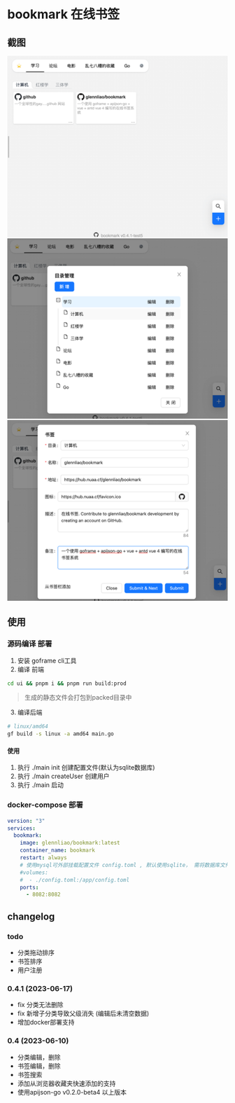 # bookmark 在线书签


## 截图
![](./screenshot/bookmark1.png)
![](./screenshot/bookmark2.png)
![](./screenshot/bookmark3.png)

## 使用
### 源码编译 部署
1. 安装 goframe cli工具
2. 编译 前端 
```bash
cd ui && pnpm i && pnpm run build:prod
```
> 生成的静态文件会打包到packed目录中

3. 编译后端
```bash
# linux/amd64
gf build -s linux -a amd64 main.go
```

####  使用
1. 执行 ./main init 创建配置文件(默认为sqlite数据库)
2. 执行 ./main createUser 创建用户
3. 执行 ./main 启动

### docker-compose 部署

```yaml
version: "3"
services:
  bookmark:
    image: glennliao/bookmark:latest
    container_name: bookmark
    restart: always
    # 使用mysql可外部挂载配置文件 config.toml , 默认使用sqlite， 需将数据库文件挂载到 /app/bookmark.db
    #volumes:
    #  - ./config.toml:/app/config.toml  
    ports:
      - 8082:8082
```


## changelog

### todo
- 分类拖动排序
- 书签排序
- 用户注册

### 0.4.1 (2023-06-17)
- fix 分类无法删除
- fix 新增子分类导致父级消失 (编辑后未清空数据)
- 增加docker部署支持


### 0.4 (2023-06-10)
- 分类编辑，删除
- 书签编辑，删除
- 书签搜索
- 添加从浏览器收藏夹快速添加的支持
- 使用apijson-go v0.2.0-beta4 以上版本

